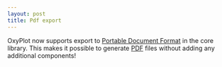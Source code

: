 ```yaml
---
layout: post
title: Pdf export
---
```


OxyPlot now supports export to [Portable Document Format][pdf] in the core library. This makes it possible to generate [PDF][pdf] files without adding any additional components!

[pdf]: http://en.wikipedia.org/wiki/Portable_Document_Format